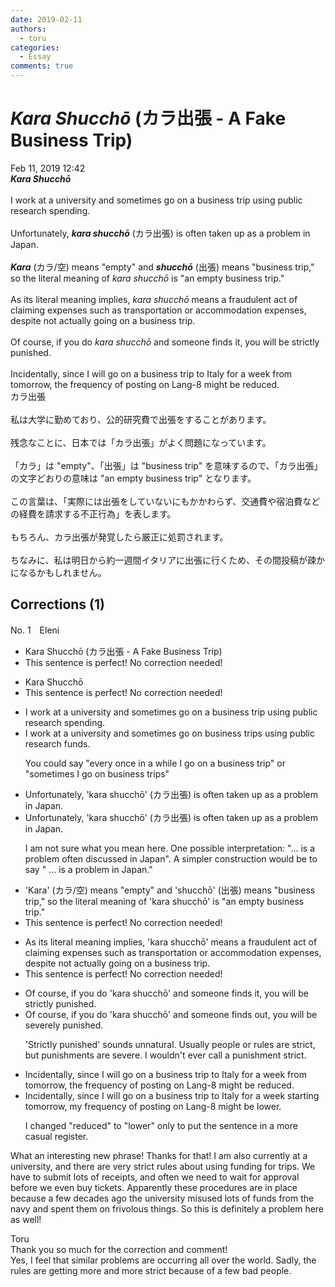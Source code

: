 ```yaml
---
date: 2019-02-11
authors:
  - toru
categories:
  - Essay
comments: true
---
```


# <strong><em>Kara Shucchō</strong></em> (カラ出張 - A Fake Business Trip)
<div class="date">Feb 11, 2019 12:42</div>
<div id="post"><div id="body_show_ori">
<strong><em>Kara Shucchō</strong></em><br/><br/>I work at a university and sometimes go on a business trip using public research spending.<br/><br/>Unfortunately, <strong><em>kara shucchō</em></strong> (カラ出張) is often taken up as a problem in Japan.<br/><br/><strong><em>Kara</em></strong> (カラ/空) means "empty" and <strong><em>shucchō</em></strong> (出張) means "business trip," so the literal meaning of <em>kara shucchō</em> is "an empty business trip."<br/><br/>As its literal meaning implies, <em>kara shucchō</em> means a fraudulent act of claiming expenses such as transportation or accommodation expenses, despite not actually going on a business trip.<br/><br/>Of course, if you do <em>kara shucchō</em> and someone finds it, you will be strictly punished.<br/><br/>Incidentally, since I will go on a business trip to Italy for a week from tomorrow, the frequency of posting on Lang-8 might be reduced.
</div></div>

<!-- more -->

<div id="post_ja"><div id="body_show_mo">
カラ出張<br/><br/>私は大学に勤めており、公的研究費で出張をすることがあります。<br/><br/>残念なことに、日本では「カラ出張」がよく問題になっています。<br/><br/>「カラ」は "empty"、「出張」は "business trip" を意味するので、「カラ出張」の文字どおりの意味は "an empty business trip" となります。<br/><br/>この言葉は、「実際には出張をしていないにもかかわらず、交通費や宿泊費などの経費を請求する不正行為」を表します。<br/><br/>もちろん、カラ出張が発覚したら厳正に処罰されます。<br/><br/>ちなみに、私は明日から約一週間イタリアに出張に行くため、その間投稿が疎かになるかもしれません。
</div></div>

## Corrections (1)
<div id="block"><div class="first_name"> No. 1　<span class="just_name">Eleni</span></div><div id="block2">
<ul class="correction_field">
<li class="incorrect">Kara Shucchō (カラ出張 - A Fake Business Trip)</li>
<li class="corrected perfect">This sentence is perfect! No correction needed!</li>
</ul>
<ul class="correction_field">
<li class="incorrect">Kara Shucchō</li>
<li class="corrected perfect">This sentence is perfect! No correction needed!</li>
</ul>
<ul class="correction_field">
<li class="incorrect">I work at a university and sometimes go on a business trip using public research spending.</li>
<li class="corrected correct">
I work at a university and sometimes go on <span class="f_blue">business trips</span> using public research <span class="f_blue">funds</span>.
<p class="correction_comment">You could say "every once in a while I go on a business trip" or "sometimes I go on business trips"</p>
</li>
</ul>
<ul class="correction_field">
<li class="incorrect">Unfortunately, 'kara shucchō' (カラ出張) is often taken up as a problem in Japan.</li>
<li class="corrected correct">
Unfortunately, 'kara shucchō' (カラ出張) is often <span class="f_red">taken up</span> as a problem in Japan.
<p class="correction_comment">I am not sure what you mean here. One possible interpretation: "... is a problem often discussed in Japan". A simpler construction would be to say " ... is a problem in Japan."</p>
</li>
</ul>
<ul class="correction_field">
<li class="incorrect">'Kara' (カラ/空) means "empty" and 'shucchō' (出張) means "business trip," so the literal meaning of 'kara shucchō' is "an empty business trip."</li>
<li class="corrected perfect">This sentence is perfect! No correction needed!</li>
</ul>
<ul class="correction_field">
<li class="incorrect">As its literal meaning implies, 'kara shucchō' means a fraudulent act of claiming expenses such as transportation or accommodation expenses, despite not actually going on a business trip.</li>
<li class="corrected perfect">This sentence is perfect! No correction needed!</li>
</ul>
<ul class="correction_field">
<li class="incorrect">Of course, if you do 'kara shucchō' and someone finds it, you will be strictly punished.</li>
<li class="corrected correct">
Of course, if you do 'kara shucchō' and someone finds <span class="f_blue">out</span>, you will be <span class="f_blue">severely</span> punished.
<p class="correction_comment">'Strictly punished' sounds unnatural. Usually people or rules are strict, but punishments are severe. I wouldn't ever call a punishment strict.</p>
</li>
</ul>
<ul class="correction_field">
<li class="incorrect">Incidentally, since I will go on a business trip to Italy for a week from tomorrow, the frequency of posting on Lang-8 might be reduced.</li>
<li class="corrected correct">
Incidentally, since I will go on a business trip to Italy for a week <span class="f_blue">starting</span> tomorrow, <span class="f_blue">my</span> frequency of posting on Lang-8 might be <span class="f_gray">lower</span>.
<p class="correction_comment">I changed "reduced" to "lower" only to put the sentence in a more casual register.</p>
</li>
</ul>
<p class="comment_small">
 What an interesting new phrase! Thanks for that! I am also currently at a university, and there are very strict rules about using funding for trips. We have to submit lots of receipts, and often we need to wait for approval before we even buy tickets. Apparently these procedures are in place because a few decades ago the university misused lots of funds from the navy and spent them on frivolous things. So this is definitely a problem here as well!
</p>

</div><div class="name"><span class="just_name">Toru</span><br>
Thank you so much for the correction and comment!<br/>Yes, I feel that similar problems are occurring all over the world. Sadly, the rules are getting more and more strict because of a few bad people.
</div>
</div>
